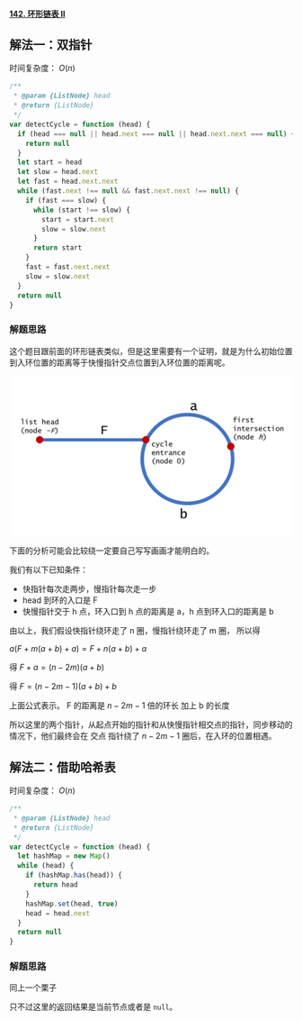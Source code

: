 

#### [142. 环形链表 II](https://leetcode-cn.com/problems/linked-list-cycle-ii/)

## 解法一：双指针

时间复杂度： $O(n)$

```javascript
/**
 * @param {ListNode} head
 * @return {ListNode}
 */
var detectCycle = function (head) {
  if (head === null || head.next === null || head.next.next === null) {
    return null
  }
  let start = head
  let slow = head.next
  let fast = head.next.next
  while (fast.next !== null && fast.next.next !== null) {
    if (fast === slow) {
      while (start !== slow) {
        start = start.next
        slow = slow.next
      }
      return start
    }
    fast = fast.next.next
    slow = slow.next
  }
  return null
}
```

### 解题思路

这个题目跟前面的环形链表类似，但是这里需要有一个证明，就是为什么初始位置到入环位置的距离等于快慢指针交点位置到入环位置的距离呢。

![image.png](Readme.assets/99987d4e679fdfbcfd206a4429d9b076b46ad09bd2670f886703fb35ef130635-image.png)

下面的分析可能会比较绕一定要自己写写画画才能明白的。

我们有以下已知条件：

- 快指针每次走两步，慢指针每次走一步
- head 到环的入口是 F
- 快慢指针交于 h 点，环入口到 h 点的距离是 a，h 点到环入口的距离是 b

由以上，我们假设快指针绕环走了 n 圈，慢指针绕环走了 m 圈， 所以得

$a(F + m(a+b) + a) = F + n(a + b) + a$

得  $F + a = (n - 2m) (a+b)$

得 $F = (n - 2m - 1)(a + b) + b$

上面公式表示。 F 的距离是 $n-2m-1$ 倍的环长 加上 b 的长度

所以这里的两个指针，从起点开始的指针和从快慢指针相交点的指针，同步移动的情况下，他们最终会在 交点 指针绕了 $n-2m-1$ 圈后，在入环的位置相遇。



## 解法二：借助哈希表

时间复杂度： $O(n)$

```javascript
/**
 * @param {ListNode} head
 * @return {ListNode}
 */
var detectCycle = function (head) {
  let hashMap = new Map()
  while (head) {
    if (hashMap.has(head)) {
      return head
    }
    hashMap.set(head, true)
    head = head.next
  }
  return null
}
```

### 解题思路

同上一个栗子

只不过这里的返回结果是当前节点或者是 `null`。




